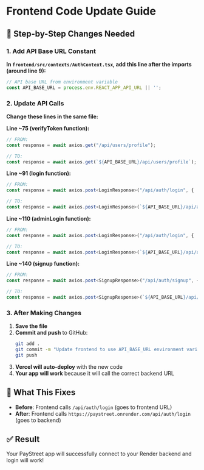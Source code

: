 # Frontend Code Update Guide

## 🔧 **Step-by-Step Changes Needed**

### **1. Add API Base URL Constant**

**In `frontend/src/contexts/AuthContext.tsx`, add this line after the imports (around line 9):**

```typescript
// API base URL from environment variable
const API_BASE_URL = process.env.REACT_APP_API_URL || '';
```

### **2. Update API Calls**

**Change these lines in the same file:**

**Line ~75 (verifyToken function):**
```typescript
// FROM:
const response = await axios.get("/api/users/profile");

// TO:
const response = await axios.get(`${API_BASE_URL}/api/users/profile`);
```

**Line ~91 (login function):**
```typescript
// FROM:
const response = await axios.post<LoginResponse>("/api/auth/login", {

// TO:
const response = await axios.post<LoginResponse>(`${API_BASE_URL}/api/auth/login`, {
```

**Line ~110 (adminLogin function):**
```typescript
// FROM:
const response = await axios.post<LoginResponse>("/api/auth/login", {

// TO:
const response = await axios.post<LoginResponse>(`${API_BASE_URL}/api/auth/login`, {
```

**Line ~140 (signup function):**
```typescript
// FROM:
const response = await axios.post<SignupResponse>("/api/auth/signup", {

// TO:
const response = await axios.post<SignupResponse>(`${API_BASE_URL}/api/auth/signup`, {
```

### **3. After Making Changes**

1. **Save the file**
2. **Commit and push** to GitHub:
   ```bash
   git add .
   git commit -m "Update frontend to use API_BASE_URL environment variable"
   git push
   ```
3. **Vercel will auto-deploy** with the new code
4. **Your app will work** because it will call the correct backend URL

## 🎯 **What This Fixes**

- **Before**: Frontend calls `/api/auth/login` (goes to frontend URL)
- **After**: Frontend calls `https://paystreet.onrender.com/api/auth/login` (goes to backend)

## ✅ **Result**

Your PayStreet app will successfully connect to your Render backend and login will work!

